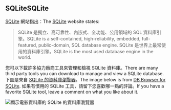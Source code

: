 ## <a name="sqlite"></a><span data-ttu-id="00a96-101">SQLite</span><span class="sxs-lookup"><span data-stu-id="00a96-101">SQLite</span></span>

<span data-ttu-id="00a96-102">[SQLite](https://www.sqlite.org/) 網站指出：</span><span class="sxs-lookup"><span data-stu-id="00a96-102">The [SQLite](https://www.sqlite.org/) website states:</span></span>

> <span data-ttu-id="00a96-103">SQLite 是獨立、高可靠性、內嵌式、全功能、公用領域的 SQL 資料庫引擎。</span><span class="sxs-lookup"><span data-stu-id="00a96-103">SQLite is a self-contained, high-reliability, embedded, full-featured, public-domain, SQL database engine.</span></span> <span data-ttu-id="00a96-104">SQLite 是世界上最常使用的資料庫引擎。</span><span class="sxs-lookup"><span data-stu-id="00a96-104">SQLite is the most used database engine in the world.</span></span>

<span data-ttu-id="00a96-105">您可以下載許多協力廠商工具來管理和檢視 SQLite 資料庫。</span><span class="sxs-lookup"><span data-stu-id="00a96-105">There are many third party tools you can download to manage and view a SQLite database.</span></span> <span data-ttu-id="00a96-106">下圖是來自 [SQLite 的資料庫瀏覽器](https://sqlitebrowser.org/)。</span><span class="sxs-lookup"><span data-stu-id="00a96-106">The image below is from [DB Browser for SQLite](https://sqlitebrowser.org/).</span></span> <span data-ttu-id="00a96-107">如果有慣用的 SQLite 工具，請留下您喜歡哪一點的評論。</span><span class="sxs-lookup"><span data-stu-id="00a96-107">If you have a favorite SQLite tool, leave a comment on what you like about it.</span></span>

![顯示電影資料庫的 SQLite 的資料庫瀏覽器](~/tutorials/first-mvc-app-xplat/working-with-sql/_static/dbb.png)

